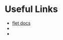 # Useful Links

- [flet docs](https://flet.dev/docs/)
- [](https://youtu.be/cWmGXWlKKzE)
- [](https://youtu.be/MoCUxmR0oUE)
